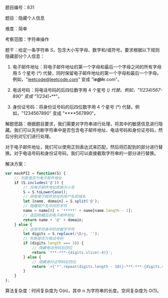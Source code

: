 题目编号：831

题目：隐藏个人信息

难度：简单

考察范围：字符串操作

题干：给定一条字符串 S，包含大小写字母、数字和/或符号。要求根据以下规则隐藏部分个人信息：

1. 电子邮件地址：将电子邮件地址的第一个字母和最后一个字母之间的所有字母用 5 个星号 (*) 代替，同时保留电子邮件地址的第一个字母和最后一个字母。例如，"leetcode@leetcode.com" 变成 "l*****e@l*****e.com"。

2. 电话号码：将电话号码的后四位数字用 4 个星号 (*) 代替。例如，"1(234)567-890" 变成 "1(234)***-****"。

3. 身份证号码：将身份证号码的后四位数字用 4 个星号 (*) 代替。例如，"1234567890" 变成 "****567890"。

解题思路：根据题目要求，我们需要对字符串进行处理，将其中的敏感信息进行隐藏。我们可以先判断字符串中是否包含电子邮件地址、电话号码和身份证号码，然后分别对它们进行处理。

对于电子邮件地址，我们可以使用正则表达式来匹配，然后将匹配到的部分进行替换。对于电话号码和身份证号码，我们可以直接截取字符串的一部分进行替换。

解决方案：

```javascript
var maskPII = function(S) {
    // 判断是否为电子邮件地址
    if (S.includes('@')) {
        // 将电子邮件地址转换为小写
        S = S.toLowerCase();
        // 获取电子邮件地址的用户名和域名
        let [name, domain] = S.split('@');
        // 隐藏用户名中间的字符
        name = name[0] + '*****' + name[name.length - 1];
        // 返回隐藏后的电子邮件地址
        return name + '@' + domain;
    } else {
        // 去除字符串中的非数字字符
        let digits = S.replace(/\D/g, '');
        // 判断是否为电话号码
        if (digits.length === 10) {
            // 隐藏电话号码后四位
            return `***-***-{digits.slice(-4)}`;
        } else {
            // 隐藏身份证号码后四位
            return `+{'*'.repeat(digits.length - 10)}-***-***-{digits.slice(-4)}`;
        }
    }
};
```

算法复杂度：时间复杂度为 O(n)，其中 n 为字符串的长度。空间复杂度为 O(1)。